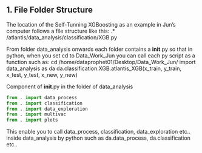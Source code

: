 
## 1. File Folder Structure
The location of the Self-Tunning XGBoosting as an example in Jun’s computer follows a file structure like this:
.* /atlantis/data_analysis/classification/XGB.py

From folder data_analysis onwards each folder contains a __init__.py so that in python, when you set cd to Data_Work_Jun you can call each py script as a function such as:
	cd /home/dataprophet01/Desktop/Data_Work_Jun/
	import data_analysis as da
	da.classification.XGB.atlantis_XGB(x_train, y_train, x_test, y_test, x_new, y_new)

Component of __init__.py in the folder of data_analysis

```python
from . import data_process
from . import classification
from . import data_exploration
from . import multivac
from . import plots
```
This enable you to call data_process, classification, data_exploration etc.. inside data_analysis by python such as da.data_process, da.classification etc..
